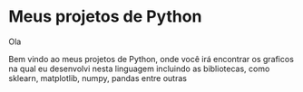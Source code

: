 # Meus projetos de Python
Ola 

Bem vindo ao meus projetos de Python, onde você irá encontrar os graficos na qual eu desenvolvi nesta linguagem incluindo as bibliotecas, como sklearn, matplotlib, numpy, pandas entre outras
